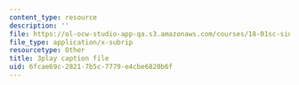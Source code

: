 ```yaml
---
content_type: resource
description: ''
file: https://ol-ocw-studio-app-qa.s3.amazonaws.com/courses/18-01sc-single-variable-calculus-fall-2010/6fcae69c28217b5c7779e4cbe6820b6f_hjZhPczMkL4.srt
file_type: application/x-subrip
resourcetype: Other
title: 3play caption file
uid: 6fcae69c-2821-7b5c-7779-e4cbe6820b6f
---
```

